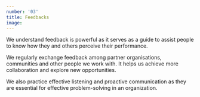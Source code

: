 ```yaml
---
number: '03'
title: Feedbacks
image:
---
```


We understand feedback is powerful as it serves as a guide to assist people to know how they and others perceive their performance.

We regularly exchange feedback among partner organisations, communities and other people we work with. It helps us achieve more collaboration and explore new opportunities.

We also practice effective listening and proactive communication as they are essential for effective problem-solving in an organization.
